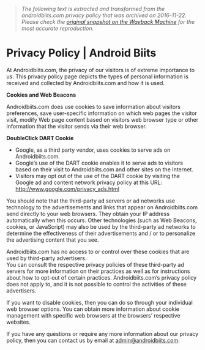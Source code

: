 > *The following text is extracted and transformed from the androidbiits.com privacy policy that was archived on 2016-11-22. Please check the [original snapshot on the Wayback Machine](https://web.archive.org/web/20161122004202id_/http%3A//androidbiits.com/privacy-policy) for the most accurate reproduction.*

# Privacy Policy | Android Biits

At Androidbiits.com, the privacy of our visitors is of extreme importance to us. This privacy policy page depicts the types of personal information is received and collected by Androidbiits.com and how it is used.

**Cookies and Web Beacons**

Androidbiits.com does use cookies to save information about visitors preferences, save user-specific information on which web pages the visitor visit, modify Web page content based on visitors web browser type or other information that the visitor sends via their web browser.

**DoubleClick DART Cookie**

  * Google, as a third party vendor, uses cookies to serve ads on Androidbiits.com.
  * Google’s use of the DART cookie enables it to serve ads to visitors based on their visit to Androidbiits.com and other sites on the Internet.
  * Visitors may opt out of the use of the DART cookie by visiting the Google ad and content network privacy policy at this URL: http://www.google.com/privacy_ads.html



You should note that the third-party ad servers or ad networks use technology to the advertisements and links that appear on Androidbiits.com send directly to your web browsers. They obtain your IP address automatically when this occurs. Other technologies (such as Web Beacons, cookies, or JavaScript) may also be used by the third-party ad networks to determine the effectiveness of their advertisements and / or to personalize the advertising content that you see.

Androidbiits.com has no access to or control over these cookies that are used by third-party advertisers.  
You can consult the respective privacy policies of these third-party ad servers for more information on their practices as well as for instructions about how to opt-out of certain practices. Androidbiits.com’s privacy policy does not apply to, and it is not possible to control the activities of these advertisers.

If you want to disable cookies, then you can do so through your individual web browser options. You can obtain more information about cookie management with specific web browsers at the browsers’ respective websites.

If you have any questions or require any more information about our privacy policy, then you can contact us by email at admin@androidbiits.com.
